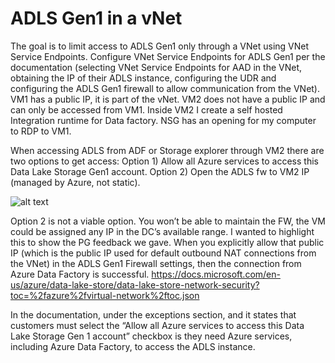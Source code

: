 # ADLS Gen1 in a vNet

The goal is to limit access to ADLS Gen1 only through a VNet using VNet Service Endpoints. 
Configure VNet Service Endpoints for ADLS Gen1 per the documentation (selecting VNet Service Endpoints for AAD in the VNet, obtaining the IP of their ADLS instance, configuring the UDR and configuring the ADLS Gen1 firewall to allow communication from the VNet).
VM1 has a public IP, it is part of the vNet. VM2 does not have a public IP and can only be accessed from VM1. Inside VM2 I create a self hosted Integration runtime for Data factory. NSG has an opening for my computer to RDP to VM1.



When accessing ADLS from ADF or Storage explorer through VM2 there are two options to get access: 
Option 1) 
Allow all Azure services to access this Data Lake Storage Gen1 account.
Option 2)
Open the ADLS fw to VM2 IP (managed by Azure, not static).
 
![alt text](https://docs.microsoft.com/en-us/azure/data-lake-store/media/data-lake-store-network-security/firewall-exceptions.png)
 
Option 2 is not a viable option. You won’t be able to maintain the FW, the VM could be assigned any IP in the DC’s available range. I wanted to highlight this to show the PG feedback we gave. When you explicitly allow that public IP (which is the public IP used for default outbound NAT connections from the VNet) in the ADLS Gen1 Firewall settings, then the connection from Azure Data Factory is successful. https://docs.microsoft.com/en-us/azure/data-lake-store/data-lake-store-network-security?toc=%2fazure%2fvirtual-network%2ftoc.json
 
In the documentation, under the exceptions section, and it states that customers must select the “Allow all Azure services to access this Data Lake Storage Gen 1 account” checkbox is they need Azure services, including Azure Data Factory, to access the ADLS instance. 

